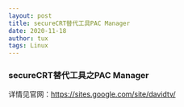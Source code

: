 ```yaml
---
layout: post
title: secureCRT替代工具PAC Manager
date: 2020-11-18
author: tux
tags: Linux
---
```


### secureCRT替代工具之PAC Manager

详情见官网：https://sites.google.com/site/davidtv/
